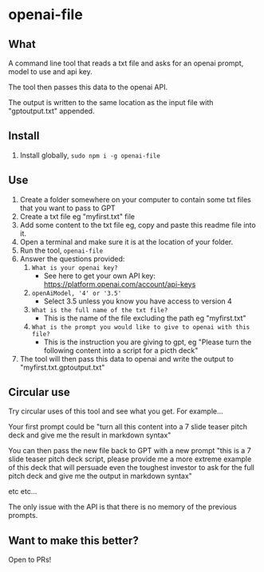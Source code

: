 # openai-file

## What

A command line tool that reads a txt file and asks for an openai prompt, model to use and api key.

The tool then passes this data to the openai API.

The output is written to the same location as the input file with "gptoutput.txt" appended.

## Install

1. Install globally, `sudo npm i -g openai-file`

## Use

1. Create a folder somewhere on your computer to contain some txt files that you want to pass to GPT
2. Create a txt file eg "myfirst.txt" file
3. Add some content to the txt file eg, copy and paste this readme file into it.
4. Open a terminal and make sure it is at the location of your folder.
5. Run the tool, `openai-file`
6. Answer the questions provided:
    1. `What is your openai key?`
        - See here to get your own API key: https://platform.openai.com/account/api-keys
    2. `openAiModel, '4' or '3.5'`
        - Select 3.5 unless you know you have access to version 4
    3. `What is the full name of the txt file?`
        - This is the name of the file excluding the path eg "myfirst.txt"
    4. `What is the prompt you would like to give to openai with this file?`
        - This is the instruction you are giving to gpt, eg "Please turn the following content into a script for a picth deck"
7. The tool will then pass this data to openai and write the output to "myfirst.txt.gptoutput.txt"

## Circular use

Try circular uses of this tool and see what you get. For example...

Your first prompt could be "turn all this content into a 7 slide teaser pitch deck and give me the result in markdown syntax"

You can then pass the new file back to GPT with a new prompt "this is a 7 slide teaser pitch deck script, please provide me a more extreme example of this deck that will persuade even the toughest investor to ask for the full pitch deck and give me the output in markdown syntax"

etc etc...

The only issue with the API is that there is no memory of the previous prompts.

## Want to make this better?

Open to PRs!
